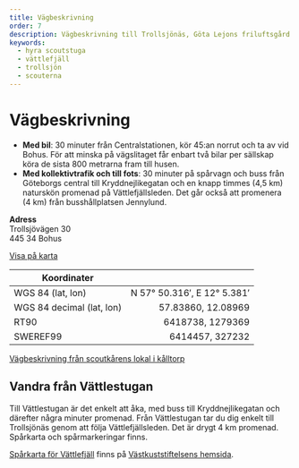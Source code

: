 ```yaml
---
title: Vägbeskrivning
order: 7
description: Vägbeskrivning till Trollsjönäs, Göta Lejons friluftsgård
keywords:
  - hyra scoutstuga
  - vättlefjäll
  - trollsjön
  - scouterna
---
```


# Vägbeskrivning

* **Med bil**: 30 minuter från Centralstationen, kör 45:an norrut och ta av vid Bohus. För att minska på vägslitaget får enbart två bilar per sällskap köra de sista 800 metrarna fram till husen. 
* **Med kollektivtrafik och till fots**: 30 minuter på spårvagn och buss från Göteborgs central till Kryddnejlikegatan och en knapp timmes (4,5 km) naturskön promenad på Vättlefjällsleden. Det går också att promenera (4 km) från busshållplatsen Jennylund. 

**Adress**  
Trollsjövägen 30  
445 34 Bohus  

[Visa på karta](http://kartor.eniro.se/m/IKdMa)


| **Koordinater**  |  |
| ----                       | -----:                     |
| WGS 84 (lat, lon)         | N 57° 50.316′, E 12° 5.381′ |
| WGS 84 decimal (lat, lon) | 57.83860, 12.08969 |
| RT90                      | 6418738, 1279369 |
| SWEREF99                  | 6414457, 327232 |

[Vägbeskrivning från scoutkårens lokal i kålltorp](https://maps.google.com/maps?saddr=Virginsgatan+25,+G%C3%B6teborg,+Sverige&daddr=Trollsj%C3%B6v%C3%A4gen+30,+G%C3%B6teborg,+Sverige&hl=sv&ie=UTF8&sll=57.781474,12.158432&sspn=0.318859,0.504684&geocode=FbuZcAMdZ4y3ACn5jXUvdfRPRjFPKytaZ52TLw%3BFZ6LcgMd0XO4ACnxYUegH19FRjEXeHpq-8eTTA&mra=ls&t=m&z=12oq=Viriginsgatan+25&mra=ls&t=m&z=11)

## Vandra från Vättlestugan

Till Vättlestugan är det enkelt att åka, med buss till Kryddnejlikegatan och därefter några minuter promenad. Från Vättlestugan tar du dig enkelt till Trollsjönäs genom att följa Vättlefjällsleden. Det är drygt 4 km promenad. Spårkarta och spårmarkeringar finns. 

[Spårkarta för Vättlefjäll](http://vastkuststiftelsen.se/wp-content/uploads/2016/07/vastkuststiftelsen_sparkarta_vattlefjall.pdf) finns på [Västkuststiftelsens hemsida](http://vastkuststiftelsen.se/).
